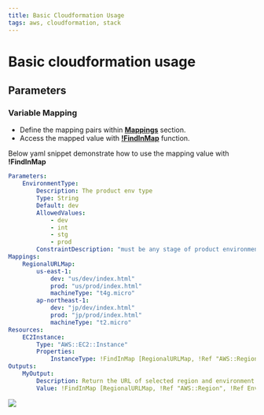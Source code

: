 ```yaml
---
title: Basic Cloudformation Usage
tags: aws, cloudformation, stack
---
```


# Basic cloudformation usage

## Parameters

### Variable Mapping
* Define the mapping pairs within [**Mappings**](https://docs.aws.amazon.com/zh_tw/AWSCloudFormation/latest/UserGuide/mappings-section-structure.html) section.
* Access the mapped value with [**!FindInMap**](https://docs.aws.amazon.com/AWSCloudFormation/latest/UserGuide/intrinsic-function-reference-findinmap.html) function.

Below yaml snippet demonstrate how to use the mapping value with **!FindInMap**
```yaml
Parameters:
    EnvironmentType:
        Description: The product env type
        Type: String
        Default: dev
        AllowedValues:
            - dev
            - int
            - stg
            - prod
        ConstraintDescription: "must be any stage of product environment."
Mappings:
    RegionalURLMap:
        us-east-1:
            dev: "us/dev/index.html"
            prod: "us/prod/index.html"
            machineType: "t4g.micro"
        ap-northeast-1:
            dev: "jp/dev/index.html"
            prod: "jp/prod/index.html"
            machineType: "t2.micro"
Resources:
    EC2Instance:
        Type: "AWS::EC2::Instance"
        Properties:
            InstanceType: !FindInMap [RegionalURLMap, !Ref "AWS::Region", machineType] 
Outputs:
    MyOutput: 
        Description: Return the URL of selected region and environment
        Value: !FindInMap [RegionalURLMap, !Ref "AWS::Region", !Ref EnvironmentType]
```
![](https://i.imgur.com/oiIF1Qv.jpg)